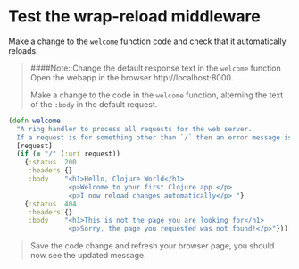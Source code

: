 # Test the wrap-reload middleware

  Make a change to the `welcome` function code and check that it automatically reloads.

> ####Note::Change the default response text in the `welcome` function
> Open the webapp in the browser http://localhost:8000.
>
> Make a change to the code in the `welcome` function, alterning the text of the `:body` in the default request.
>
```clojure
(defn welcome
  "A ring handler to process all requests for the web server.
  If a request is for something other than `/` then an error message is returned"
  [request]
  (if (= "/" (:uri request))
    {:status  200
     :headers {}
     :body    "<h1>Hello, Clojure World</h1>
               <p>Welcome to your first Clojure app.</p>
               <p>I now reload changes automatically</p> "}
    {:status  404
     :headers {}
     :body    "<h1>This is not the page you are looking for</h1>
               <p>Sorry, the page you requested was not found!</p>"}))
```
>
>  Save the code change and refresh your browser page, you should now see the updated message.
